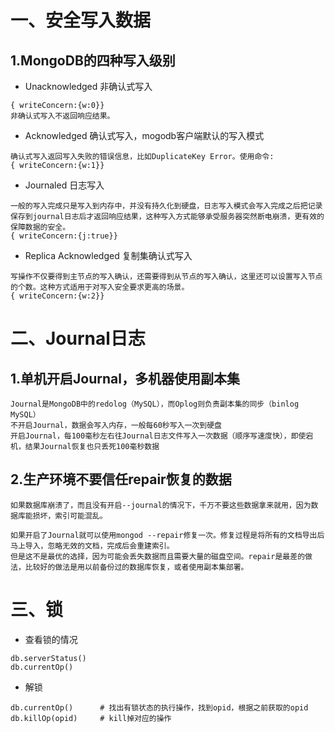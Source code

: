 # 一、安全写入数据

## 1.MongoDB的四种写入级别

- Unacknowledged 非确认式写入

```
{ writeConcern:{w:0}}
非确认式写入不返回响应结果。
```

- Acknowledged 确认式写入，mogodb客户端默认的写入模式

```
确认式写入返回写入失败的错误信息，比如DuplicateKey Error。使用命令:
{ writeConcern:{w:1}}
```

- Journaled 日志写入

```
一般的写入完成只是写入到内存中，并没有持久化到硬盘，日志写入模式会写入完成之后把记录保存到journal日志后才返回响应结果，这种写入方式能够承受服务器突然断电崩溃，更有效的保障数据的安全。
{ writeConcern:{j:true}}
```

- Replica Acknowledged 复制集确认式写入

```
写操作不仅要得到主节点的写入确认，还需要得到从节点的写入确认，这里还可以设置写入节点的个数。这种方式适用于对写入安全要求更高的场景。
{ writeConcern:{w:2}}
```

# 二、Journal日志

## 1.单机开启Journal，多机器使用副本集

```
Journal是MongoDB中的redolog（MySQL），而Oplog则负责副本集的同步（binlog MySQL）
不开启Journal，数据会写入内存，一般每60秒写入一次到硬盘
开启Journal，每100毫秒左右往Journal日志文件写入一次数据（顺序写速度快），即使宕机，结果Journal恢复也只丢死100毫秒数据
```

## 2.生产环境不要信任repair恢复的数据

```
如果数据库崩溃了，而且没有开启--journal的情况下，千万不要这些数据拿来就用，因为数据库能损坏，索引可能混乱。

如果开启了Journal就可以使用mongod --repair修复一次。修复过程是将所有的文档导出后马上导入，忽略无效的文档，完成后会重建索引。
但是这不是最优的选择，因为可能会丢失数据而且需要大量的磁盘空间。repair是最差的做法，比较好的做法是用以前备份过的数据库恢复，或者使用副本集部署。
```

# 三、锁

- 查看锁的情况

```
db.serverStatus()
db.currentOp()
```

- 解锁

```
db.currentOp()      # 找出有锁状态的执行操作，找到opid，根据之前获取的opid
db.killOp(opid)     # kill掉对应的操作
```
